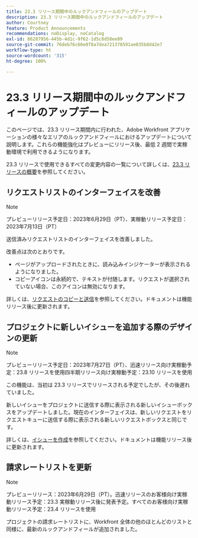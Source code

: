 ```yaml
---
title: 23.3 リリース期間中のルックアンドフィールのアップデート
description: 23.3 リリース期間中のルックアンドフィールのアップデート
author: Courtney
feature: Product Announcements
recommendations: noDisplay, noCatalog
exl-id: 86287956-445b-4d1c-9f62-1d5c8d58ee89
source-git-commit: 76deb76c66e8f8a7dea721378591ae035b8d42e7
workflow-type: ht
source-wordcount: '315'
ht-degree: 100%

---
```


# 23.3 リリース期間中のルックアンドフィールのアップデート

このページでは、23.3 リリース期間内に行われた、Adobe Workfront アプリケーションの様々なエリアのルックアンドフィールにおけるアップデートについて説明します。これらの機能強化はプレビューにリリース後、最低 2 週間で実稼動環境で利用できるようになります。

23.3 リリースで使用できるすべての変更内容の一覧について詳しくは、[23.3 リリースの概要](/help/quicksilver/product-announcements/product-releases/23.3-release-activity/23-3-release-overview.md)を参照してください。

## リクエストリストのインターフェイスを改善

>[!NOTE]
>
>プレビューリリース予定日：2023年6月29日（PT）、実稼動リリース予定日：2023年7月13日（PT）

送信済みリクエストリストのインターフェイスを改善しました。

改善点は次のとおりです。

* ページがアップロードされたときに、読み込みインジケーターが表示されるようになりました。
* コピーアイコンは永続的で、テキストが付随します。リクエストが選択されていない場合、このアイコンは無効になります。

詳しくは、[リクエストのコピーと送信](/help/quicksilver/manage-work/requests/create-requests/copy-and-submit-requests.md)を参照してください。ドキュメントは機能リリース後に更新されます。

## プロジェクトに新しいイシューを追加する際のデザインの更新

>[!NOTE]
>
>プレビューリリース予定日：2023年7月27日（PT）、迅速リリース向け実稼動予定：23.8 リリースを使用四半期リリース向け実稼動予定：23.10 リリースを使用
>
>この機能は、当初は 23.3 リリースでリリースされる予定でしたが、その後遅れていました。

新しいイシューをプロジェクトに送信する際に表示される新しいイシューボックスをアップデートしました。現在のインターフェイスは、新しいリクエストをリクエストキューに送信する際に表示される新しいリクエストボックスと同じです。

詳しくは、[イシューを作成](../../../manage-work/issues/manage-issues/create-issues.md)を参照してください。ドキュメントは機能リリース後に更新されます。

## 請求レートリストを更新

>[!NOTE]
>
>プレビューリリース：2023年6月29日（PT）。迅速リリースのお客様向け実稼動リリース予定：23.3 実稼動リリース後に発表予定。すべてのお客様向け実稼動リリース予定：23.4 リリースを使用

プロジェクトの請求レートリストに、Workfront 全体の他のほとんどのリストと同様に、最新のルックアンドフィールが追加されました。
